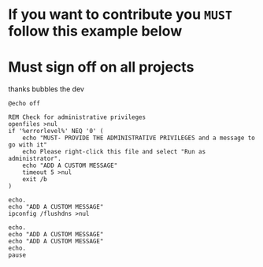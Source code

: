 # If you want to contribute you `MUST` follow this example below 

# Must sign off on all projects 

thanks
bubbles the dev 

```batch
@echo off

REM Check for administrative privileges  
openfiles >nul
if '%errorlevel%' NEQ '0' (
    echo "MUST- PROVIDE THE ADMINISTRATIVE PRIVILEGES and a message to go with it"
    echo Please right-click this file and select "Run as administrator".
    echo "ADD A CUSTOM MESSAGE"
    timeout 5 >nul
    exit /b
)

echo.
echo "ADD A CUSTOM MESSAGE"
ipconfig /flushdns >nul

echo.
echo "ADD A CUSTOM MESSAGE"
echo "ADD A CUSTOM MESSAGE"
echo.
pause
```
